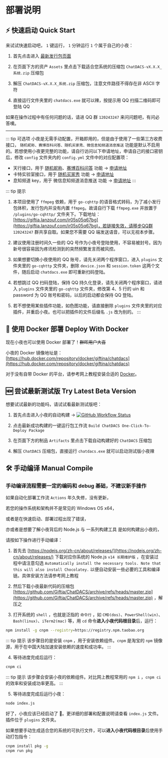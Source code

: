 # 部署说明

## ⚡️ 快速启动 Quick Start

来试试快速启动吧， `1` 键运行， `1` 分钟运行 `1` 个属于自己的小夜：

1. 首先点击进入 [最新发行包页面](https://github.com/Giftia/ChatDACS/releases/latest)

2. 在页面下方的资产 `Assets` 里点击下载适合您系统的压缩包 `ChatDACS-vX.X.X_系统.zip` 压缩包

3. 解压 `ChatDACS-vX.X.X_系统.zip` 压缩包，注意文件路径不得存在非 ASCII 字符

4. 直接运行文件夹里的 `chatdacs.exe` 就可以辣，按提示用 QQ 扫描二维码即可登陆 QQ

如果在操作过程中有任何问题的话，请进 QQ 群 `120243247` 来问问题吧，有问必答噢。

---

::: tip 可选项
小夜是无需手动配置，开箱即用的，但是由于使用了一些第三方收费接口， `随机昵称、赛博百科问答、随机买家秀、微信息知频道消息推送` 功能是默认不启用的。若想使用小夜更完整的功能，请自行访问以下申请地址，申请自己的接口密钥后，修改 `config` 文件夹内的 `config.yml` 文件中的对应配置项：
  - 天行接口，用于 [随机昵称](https://www.tianapi.com/apiview/36)、[赛博百科问答](https://www.tianapi.com/apiview/31) 功能 → [申请地址](https://www.tianapi.com/)
  - 卡特实验室接口，用于 [随机买家秀](https://api.sumt.cn/docs-rand.tbimg.html) 功能 → [申请地址](https://api.sumt.cn/)
  - 息知频道 key，用于 微信息知频道消息推送 功能 → [申请地址](https://xz.qqoq.net/)
:::

::: tip 提示
1. 本项目使用了 `ffmpeg` 依赖，用于 `go-cqhttp` 的语音格式转码，为了减小发行包体积，发行包内并没有内置 `ffmpeg`。故请自行下载 `ffmpeg.exe` 并放置于 `/plugins/go-cqhttp/` 文件夹下。下载地址：[https://giftia.lanzouf.com/ir05s05q67bg](https://giftia.lanzouf.com/ir05s05q67bg)，若链接失效，请移步QQ群 `120243247` 群共享自取。如果您不需要 QQ 端发送语音，可以无视本步骤。

2. 建议使用注册时间久一些的 QQ 号作为小夜号登陆使用，不容易被封号。因为新号很容易因为疼讯检测到的突然频繁发言而被风控。

3. 如果想要切换小夜使用的 QQ 账号，请先关闭两个程序窗口，进入 `plugins` 文件夹里的 `go-cqhttp` 文件夹，删除 `device.json` 和 `session.token` 这两个文件，随后启动 `chatdacs.exe` 即可重新扫码登陆。

4. 若想跳过 QQ 扫码登陆，保持 QQ 持久化登录，请先关闭两个程序窗口，请进入 `plugins` 文件夹里的 `go-cqhttp` 文件夹，修改第 4、5 行的 uin 和 password 为 QQ 账号和密码，以后的启动都会保持 QQ 登陆。

5. 若不想使用某些插件功能，如色图功能，请直接删除 `plugins` 文件夹里的对应插件，并重启小夜。也可以把插件的文件后缀名 `.js` 改为别的。
:::

## 🐋 使用 Docker 部署 Deploy With Docker

现在小夜也可以使用 Docker 部署了！~~群晖用户大喜~~

小夜的 Docker 镜像地址是：[https://hub.docker.com/repository/docker/giftina/chatdacs](https://hub.docker.com/repository/docker/giftina/chatdacs)

对于没有自带 Docker 的平台，请参考网上教程安装合适的 [Docker](https://docs.docker.com/get-docker/)。

## 🆕 尝试最新测试版 Try Latest Beta Version

想要试试最新的功能吗，请试试看最新测试版吧：

1. 首先点击进入小夜的自动构建 → <a href="https://github.com/Giftia/ChatDACS/actions" target="_blank"><img alt="GitHub Workflow Status" src="https://img.shields.io/github/workflow/status/Giftia/ChatDACS/Compile%20ChatDACS%20for%20Windows?label=%E8%87%AA%E5%8A%A8%E6%9E%84%E5%BB%BA&style=for-the-badge"></a>

2. 点击最新成功构建的一键运行包工作流 `Build ChatDACS One-Click-To-Deploy Package`

3. 在页面下方的制品 `Artifacts` 里点击下载自动构建好的 `ChatDACS` 压缩包

4. 解压 `ChatDACS` 压缩包，直接运行 `chatdacs.exe` 就可以启动测试版小夜辣

## 🛠 手动编译 Manual Compile

### 手动编译流程需要一定的编码和 debug 基础，不建议新手操作

如果自动化部署工作流 `Actions` 年久失修，没有更新，

若您的操作系统和架构并不是常见的 Windows OS x64，

或者是在快速启动、部署过程出现了错误，

亦或者是想要了解小夜背后的 Node.js 与 一系列构建工具 是如何构建出小夜的，

请按如下操作进行手动编译：

1. 首先去 [https://nodejs.org/zh-cn/about/releases/](https://nodejs.org/zh-cn/about/releases/) 下载对应你系统的 Node.js `v14 长期维护版` ，在安装过程中请注意勾选 `Automatically install the necessary tools. Note that this will also install Chocolatey.` 以便自动安装一些必要的工具和编译链。具体安装方法请参考网上教程

2. 然后下载小夜最新代码的压缩包 [https://github.com/Giftia/ChatDACS/archive/refs/heads/master.zip](https://github.com/Giftia/ChatDACS/archive/refs/heads/master.zip) ，解压之

3. 打开系统的 `shell` ，也就是泛指的 `命令行` ，如 `CMD(dos)`、`PowerShell(win)`、`Bash(linux)`、`iTerm2(mac)` 等，用 `cd` 命令**进入小夜代码根目录**后，运行：

```bash
npm install -g cnpm --registry=https://registry.npm.taobao.org
```

::: tip 提示
该步骤目的是安装 `cnpm` ，用于安装依赖组件。`cnpm` 是淘宝的 `npm` 镜像源，用于在中国大陆加速安装依赖的速度和成功率。
:::

4. 等待进度完成后运行：

```bash
cnpm ci
```

::: tip 提示
该步骤会安装小夜的依赖组件。对比网上教程常用的 `npm i` ，`cnpm ci` 的效率和安装成功率更高。
:::

5. 等待进度完成后运行小夜：

```bash
node index.js
```

好了，小夜应该已经启动了 🎉。更详细的部署和配置说明请查看 `index.js` 文件。插件位于 `plugins` 文件夹。

如果想要手动生成适合您的系统的可执行文件，可以**进入小夜代码根目录**后使用手动打包指令：

```bash
cnpm install pkg -g
cnpm run pkg
```
